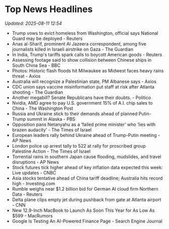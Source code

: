 # Top News Headlines

_Updated: 2025-08-11 12:54_

- Trump vows to evict homeless from Washington, official says National Guard may be deployed - Reuters
- Anas al-Sharif, prominent Al Jazeera correspondent, among five journalists killed in Israeli airstrike on Gaza - The Guardian
- In India, Trump's tariffs spark calls to boycott American goods - Reuters
- Assessing footage said to show collision between Chinese ships in South China Sea - BBC
- Photos: Historic flash floods hit Milwaukee as Midwest faces heavy rains threat - Axios
- Australia will recognize a Palestinian state, PM Albanese says - Axios
- CDC union says vaccine misinformation put staff at risk after Atlanta shooting - The Guardian
- Another megabill? Senate Republicans have their doubts. - Politico
- Nvidia, AMD agree to pay U.S. government 15% of A.I. chip sales to China - The Washington Post
- Russia and Ukraine stick to their demands ahead of planned Putin-Trump summit in Alaska - PBS
- Opposition pans Netanyahu as a ‘failed prime minister’ who ‘lies with brazen audacity’ - The Times of Israel
- European leaders rally behind Ukraine ahead of Trump-Putin meeting - AP News
- London police up arrest tally to 522 at rally for proscribed group Palestine Action - The Times of Israel
- Torrential rains in southern Japan cause flooding, mudslides, and travel disruptions - AP News
- Stock futures tick higher ahead of key inflation data expected this week: Live updates - CNBC
- Asia stocks tentative ahead of China tariff deadline; Australia hits record high - Investing.com
- Rumble weighs near $1.2 billion bid for German AI cloud firm Northern Data - Reuters
- Delta plane clips empty jet during pushback from gate at Atlanta airport - CNN
- New 12.9-Inch MacBook to Launch As Soon This Year for As Low As $599 - MacRumors
- Google Is Testing An AI-Powered Finance Page - Search Engine Journal
